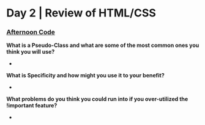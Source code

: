 # Day 2 | Review of HTML/CSS

### [Afternoon Code](link)

**What is a Pseudo-Class and what are some of the most common ones you think you will use?**

+ 

**What is Specificity and how might you use it to your benefit?**

+ 

**What problems do you think you could run into if you over-utilized the !important feature?**

+ 
